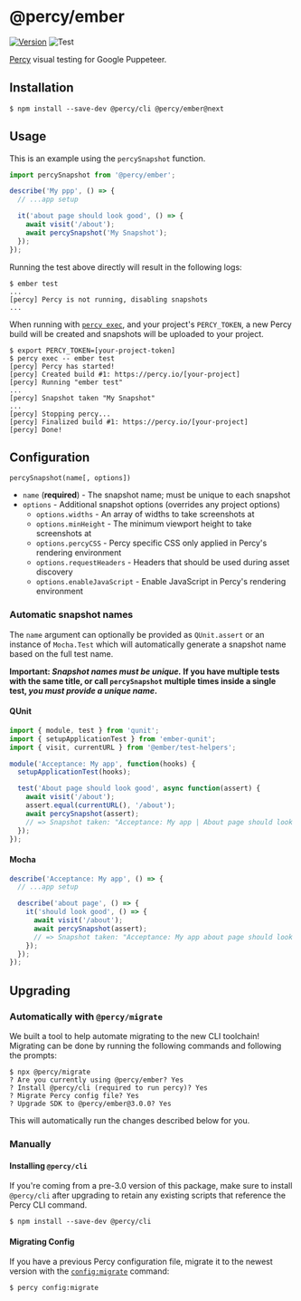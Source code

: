 # @percy/ember
[![Version](https://img.shields.io/npm/v/@percy/ember.svg)](https://npmjs.org/package/@percy/ember)
![Test](https://github.com/percy/percy-ember/workflows/Test/badge.svg)

[Percy](https://percy.io) visual testing for Google Puppeteer.

## Installation

```sh-session
$ npm install --save-dev @percy/cli @percy/ember@next
```

## Usage

This is an example using the `percySnapshot` function.

```javascript
import percySnapshot from '@percy/ember';

describe('My ppp', () => {
  // ...app setup

  it('about page should look good', () => {
    await visit('/about');
    await percySnapshot('My Snapshot');
  });
});
```

Running the test above directly will result in the following logs:

```sh-session
$ ember test
...
[percy] Percy is not running, disabling snapshots
...
```

When running with [`percy
exec`](https://github.com/percy/cli/tree/master/packages/cli-exec#percy-exec), and your project's
`PERCY_TOKEN`, a new Percy build will be created and snapshots will be uploaded to your project.

```sh-session
$ export PERCY_TOKEN=[your-project-token]
$ percy exec -- ember test
[percy] Percy has started!
[percy] Created build #1: https://percy.io/[your-project]
[percy] Running "ember test"
...
[percy] Snapshot taken "My Snapshot"
...
[percy] Stopping percy...
[percy] Finalized build #1: https://percy.io/[your-project]
[percy] Done!
```

## Configuration

`percySnapshot(name[, options])`

- `name` (**required**) - The snapshot name; must be unique to each snapshot
- `options` - Additional snapshot options (overrides any project options)
  - `options.widths` - An array of widths to take screenshots at
  - `options.minHeight` - The minimum viewport height to take screenshots at
  - `options.percyCSS` - Percy specific CSS only applied in Percy's rendering environment
  - `options.requestHeaders` - Headers that should be used during asset discovery
  - `options.enableJavaScript` - Enable JavaScript in Percy's rendering environment

### Automatic snapshot names

The `name` argument can optionally be provided as `QUnit.assert` or an instance of `Mocha.Test`
which will automatically generate a snapshot name based on the full test name.

**Important: _Snapshot names must be unique._ If you have multiple tests with the same title, or
call `percySnapshot` multiple times inside a single test, _you must provide a unique name_.**

#### QUnit

``` javascript
import { module, test } from 'qunit';
import { setupApplicationTest } from 'ember-qunit';
import { visit, currentURL } from '@ember/test-helpers';

module('Acceptance: My app', function(hooks) {
  setupApplicationTest(hooks);

  test('About page should look good', async function(assert) {
    await visit('/about');
    assert.equal(currentURL(), '/about');
    await percySnapshot(assert);
    // => Snapshot taken: "Acceptance: My app | About page should look good"
  });
});
```

#### Mocha

``` javascript
describe('Acceptance: My app', () => {
  // ...app setup

  describe('about page', () => {
    it('should look good', () => {
      await visit('/about');
      await percySnapshot(assert);
      // => Snapshot taken: "Acceptance: My app about page should look good"
    });
  });
});
```

## Upgrading

### Automatically with `@percy/migrate`

We built a tool to help automate migrating to the new CLI toolchain! Migrating
can be done by running the following commands and following the prompts:

``` shell
$ npx @percy/migrate
? Are you currently using @percy/ember? Yes
? Install @percy/cli (required to run percy)? Yes
? Migrate Percy config file? Yes
? Upgrade SDK to @percy/ember@3.0.0? Yes
```

This will automatically run the changes described below for you.

### Manually

#### Installing `@percy/cli`

If you're coming from a pre-3.0 version of this package, make sure to install `@percy/cli` after
upgrading to retain any existing scripts that reference the Percy CLI command.

```sh-session
$ npm install --save-dev @percy/cli
```

#### Migrating Config

If you have a previous Percy configuration file, migrate it to the newest version with the
[`config:migrate`](https://github.com/percy/cli/tree/master/packages/cli-config#percy-configmigrate-filepath-output) command:

```sh-session
$ percy config:migrate
```
